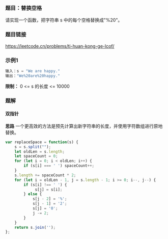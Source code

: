 ### 题目：替换空格
请实现一个函数，把字符串 s 中的每个空格替换成"%20"。
### 题目链接
https://leetcode.cn/problems/ti-huan-kong-ge-lcof/
### 示例1
```js
输入：s = "We are happy."
输出："We%20are%20happy."
```
**限制：**
0 <= s 的长度 <= 10000
### 题解
#### 双指针
**思路**
一个更高效的方法是预先计算出新字符串的长度，并使用字符数组进行原地替换。
```js
var replaceSpace = function(s) {
    s = s.split("");
    let oldLen = s.length;
    let spaceCount = 0;
    for (let i = 0; i < oldLen; i++) {
        if (s[i] === ' ') spaceCount++;
    }
    s.length += spaceCount * 2;
    for (let i = oldLen - 1, j = s.length - 1; i >= 0; i--, j--) {
        if (s[i] !== ' ') {
             s[j] = s[i];
        } else {
            s[j - 2] = '%';
            s[j - 1] = '2';
            s[j] = '0';
            j -= 2;
        }
    }
    return s.join('');
};
```

